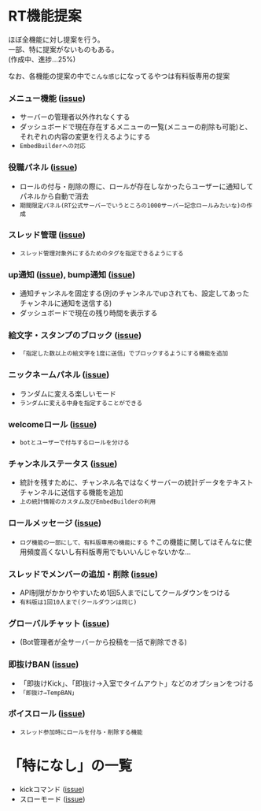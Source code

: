 # RT機能提案

ほぼ全機能に対し提案を行う。  
一部、特に提案がないものもある。  
(作成中、進捗...25%)

なお、各機能の提案の中で`こんな感じ`になってるやつは有料版専用の提案

### メニュー機能 ([issue](https://github.com/RextTeam/rt-bot/issues/213))
* サーバーの管理者以外作れなくする
* ダッシュボードで現在存在するメニューの一覧(メニューの削除も可能)と、それぞれの内容の変更を行えるようにする
* `EmbedBuilderへの対応`
### 役職パネル ([issue](https://github.com/RextTeam/rt-bot/issues/214))
* ロールの付与・削除の際に、ロールが存在しなかったらユーザーに通知してパネルから自動で消去
* `期間限定パネル(RT公式サーバーでいうところの1000サーバー記念ロールみたいな)の作成`
### スレッド管理 ([issue](https://github.com/RextTeam/rt-bot/issues/215))
* `スレッド管理対象外にするためのタグを指定できるようにする`
### up通知 ([issue](https://github.com/RextTeam/rt-bot/issues/216)), bump通知 ([issue](https://github.com/RextTeam/rt-bot/issues/220))
* 通知チャンネルを固定する(別のチャンネルでupされても、設定してあったチャンネルに通知を送信する)
* ダッシュボードで現在の残り時間を表示する
### 絵文字・スタンプのブロック ([issue](https://github.com/RextTeam/rt-bot/issues/217))
* `「指定した数以上の絵文字を1度に送信」でブロックするようにする機能を追加`
### ニックネームパネル ([issue](https://github.com/RextTeam/rt-bot/issues/219))
* ランダムに変える楽しいモード
* `ランダムに変える中身を指定することができる`
### welcomeロール ([issue](https://github.com/RextTeam/rt-bot/issues/221))
* `botとユーザーで付与するロールを分ける`
### チャンネルステータス ([issue](https://github.com/RextTeam/rt-bot/issues/222))
* 統計を残すために、チャンネル名ではなくサーバーの統計データをテキストチャンネルに送信する機能を追加
* `上の統計情報のカスタム及びEmbedBuilderの利用`
### ロールメッセージ ([issue](https://github.com/RextTeam/rt-bot/issues/224))
* `ログ機能の一部にして、有料版専用の機能にする`
↑この機能に関してはそんなに使用頻度高くないし有料版専用でもいいんじゃないかな...
### スレッドでメンバーの追加・削除 ([issue](https://github.com/RextTeam/rt-bot/issues/225))
* API制限がかかりやすいため1回5人までにしてクールダウンをつける
* `有料版は1回10人まで(クールダウンは同じ)`
### グローバルチャット ([issue](https://github.com/RextTeam/rt-bot/issues/226))
* (Bot管理者が全サーバーから投稿を一括で削除できる)
### 即抜けBAN ([issue](https://github.com/RextTeam/rt-bot/issues/227))
* 「即抜けKick」、「即抜け→入室でタイムアウト」などのオプションをつける
* `「即抜け→TempBAN」`
### ボイスロール ([issue](https://github.com/RextTeam/rt-bot/issues/228))
* `スレッド参加時にロールを付与・削除する機能`


# 「特になし」の一覧
* kickコマンド ([issue](https://github.com/RextTeam/rt-bot/issues/218))
* スローモード ([issue](https://github.com/RextTeam/rt-bot/issues/223))
